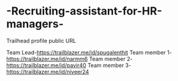 # -Recruiting-assistant-for-HR-managers-

Trailhead profile public URL 

Team Lead-https://trailblazer.me/id/spugalenthit
Team member 1-https://trailblazer.me/id/narmm6
Team member 2-https://trailblazer.me/id/pavir40
Team member 3-https://trailblazer.me/id/niveer24
